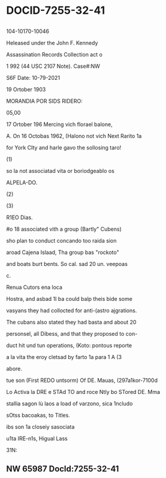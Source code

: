 # DOCID-7255-32-41

##
104-10170-10046

Heleased under the John F. Kennedy

Assassination Records Collection act o

1 992 (44 USC 2107 Note). Case#:NW

S6F Date: 10-79-2021

19 Ortober 1903

MORANDIA POR SIDS RIDERO:

05,00

17 Ortober 196 Mercing vich florael balone,

A. On 16 Octobas 1962, (Halono not vich Next Rarito 1a

for York CIty and harle gavo the sollosing taro!

(1)

so la not associatad vita or boriodgeablo os

ALPELA-DO.

(2)

(3)

R1EO Dias.

#o 18 associated vith a group (Bartly" Cubens)

sho plan to conduct concando too raida sion

aroad Cajena Islaad, Tha group bas "rockoto"

and boats burt bents. So cal. sad 20 un. veepoas

c.

Renua Cutors ena loca

Hostra, and asbad 1I ba could balp theis bide some

vasyans they had collocted for anti-(astro ajgrations.

The cubans also stated they had basta and about 20

personsel, all Dibess, and that they proposed to con-

duct hit und tun operations, (Koto: pontous reporte

a la vita the eroy cletsad by farto 1a para 1 A (3

abore.

tue son (First REDO untsorm) Of DE. Mauas, (297a1kor-7100d

Lo Activa la DRE e STAd TO and roce Ntly bo STored DE. Mma

stallia sagon lù laos a load of varzono, sica 1ncludo

sOtss bacoakas, to Titles.

ibs son 1a closeiy sasociata

u1ta IRE-n1s, Higual Lass

31N:

NW 65987 Docld:7255-32-41
---

